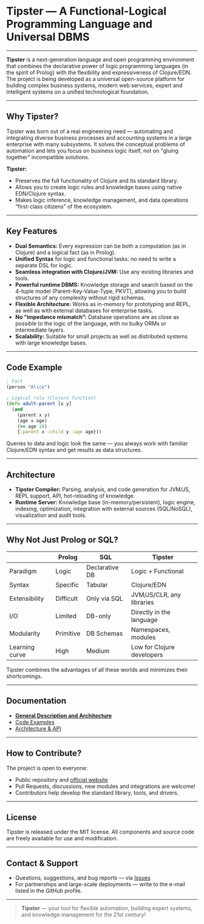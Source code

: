 # Tipster — A Functional-Logical Programming Language and Universal DBMS

---

**Tipster** is a next-generation language and open programming environment that combines the declarative power of logic programming languages (in the spirit of Prolog) with the flexibility and expressiveness of Clojure/EDN. The project is being developed as a universal open-source platform for building complex business systems, modern web services, expert and intelligent systems on a unified technological foundation.

---

## Why Tipster?

Tipster was born out of a real engineering need — automating and integrating diverse business processes and accounting systems in a large enterprise with many subsystems. It solves the conceptual problems of automation and lets you focus on business logic itself, not on "gluing together" incompatible solutions.

**Tipster:**

* Preserves the full functionality of Clojure and its standard library.
* Allows you to create logic rules and knowledge bases using native EDN/Clojure syntax.
* Makes logic inference, knowledge management, and data operations “first-class citizens” of the ecosystem.

---

## Key Features

* **Dual Semantics:** Every expression can be both a computation (as in Clojure) and a logical fact (as in Prolog).
* **Unified Syntax** for logic and functional tasks: no need to write a separate DSL for logic.
* **Seamless integration with Clojure/JVM:** Use any existing libraries and tools.
* **Powerful runtime DBMS:** Knowledge storage and search based on the 4-tuple model (Parent-Key-Value-Type, PKVT), allowing you to build structures of any complexity without rigid schemas.
* **Flexible Architecture:** Works as in-memory for prototyping and REPL, as well as with external databases for enterprise tasks.
* **No “impedance mismatch”:** Database operations are as close as possible to the logic of the language, with no bulky ORMs or intermediate layers.
* **Scalability:** Suitable for small projects as well as distributed systems with large knowledge bases.

---

## Code Example

```clojure
; Fact
(person "Alice")

; Logical rule (Clojure function)
(defn adult-parent [x y]
  (and
    (parent x y)
    (age x age)
    (>= age 18)
    {:parent x :child y :age age}))
```

Queries to data and logic look the same — you always work with familiar Clojure/EDN syntax and get results as data structures.

---

## Architecture

* **Tipster Compiler:** Parsing, analysis, and code generation for JVM/JS, REPL support, API, hot-reloading of knowledge.
* **Runtime Server:** Knowledge base (in-memory/persistent), logic engine, indexing, optimization, integration with external sources (SQL/NoSQL), visualization and audit tools.

---

## Why Not Just Prolog or SQL?

|                | Prolog    | SQL            | Tipster                    |
| -------------- | --------- | -------------- | -------------------------- |
| Paradigm       | Logic     | Declarative DB | Logic + Functional         |
| Syntax         | Specific  | Tabular        | Clojure/EDN                |
| Extensibility  | Difficult | Only via SQL   | JVM/JS/CLR, any libraries  |
| I/O            | Limited   | DB-only        | Directly in the language   |
| Modularity     | Primitive | DB Schemas     | Namespaces, modules        |
| Learning curve | High      | Medium         | Low for Clojure developers |

Tipster combines the advantages of all these worlds and minimizes their shortcomings.

---

## Documentation

* [**General Description and Architecture**](docs/eng/general_description.md)
* [Code Examples](examples/)
* [Architecture & API](docs/eng/architecture.md)

---

## How to Contribute?

The project is open to everyone:

* Public repository and [official website](https://github.com/LMikhail/Tipster)
* Pull Requests, discussions, new modules and integrations are welcome!
* Contributors help develop the standard library, tools, and drivers.

---

## License

Tipster is released under the MIT license. All components and source code are freely available for use and modification.

---

## Contact & Support

* Questions, suggestions, and bug reports — via [Issues](https://github.com/LMikhail/Tipster/issues)
* For partnerships and large-scale deployments — write to the e-mail listed in the GitHub profile.

---

> **Tipster** — your tool for flexible automation, building expert systems, and knowledge management for the 21st century!
